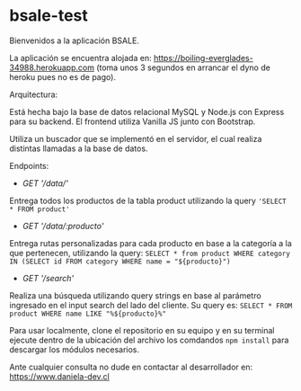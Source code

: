 # bsale-test
Bienvenidos a la aplicación BSALE.

La aplicación se encuentra alojada en: https://boiling-everglades-34988.herokuapp.com (toma unos 3 segundos en arrancar el dyno de heroku pues no es de pago).

Arquitectura:

Está hecha bajo la base de datos relacional MySQL y Node.js con Express para su backend. El frontend utiliza Vanilla JS junto con Bootstrap.

Utiliza un buscador que se implementó en el servidor, el cual realiza distintas llamadas a la base de datos.

Endpoints:

 - *GET '/data/'*

Entrega todos los productos de la tabla product utilizando la query `'SELECT * FROM product'`

- *GET '/data/:producto'*

Entrega rutas personalizadas para cada producto en base a la categoría a la que pertenecen, utilizando la query: `SELECT * from product WHERE category IN (SELECT id FROM category WHERE name = "${producto}")`

- *GET '/search'*

Realiza una búsqueda utilizando query strings en base al parámetro ingresado en el input search del lado del cliente. Su query es: `SELECT * FROM product WHERE name LIKE "%${producto}%"`

Para usar localmente, clone el repositorio en su equipo y en su terminal ejecute dentro de la ubicación del archivo los comdandos `npm install` para descargar los módulos necesarios.

Ante cualquier consulta no dude en contactar al desarrollador en: https://www.daniela-dev.cl